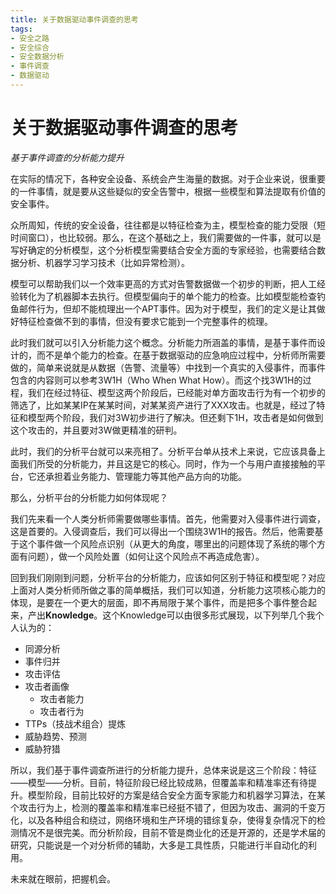 ```yaml
---
title: 关于数据驱动事件调查的思考
tags:
- 安全之路
- 安全综合
- 安全数据分析
- 事件调查
- 数据驱动
---
```


# 关于数据驱动事件调查的思考

*基于事件调查的分析能力提升*

在实际的情况下，各种安全设备、系统会产生海量的数据。对于企业来说，很重要的一件事情，就是要从这些疑似的安全告警中，根据一些模型和算法提取有价值的安全事件。

众所周知，传统的安全设备，往往都是以特征检查为主，模型检查的能力受限（短时间窗口），也比较弱。那么，在这个基础之上，我们需要做的一件事，就可以是写好确定的分析模型，这个分析模型需要结合安全方面的专家经验，也需要结合数据分析、机器学习学习技术（比如异常检测）。

模型可以帮助我们以一个效率更高的方式对告警数据做一个初步的判断，把人工经验转化为了机器脚本去执行。但模型偏向于的单个能力的检查。比如模型能检查钓鱼邮件行为，但却不能梳理出一个APT事件。因为对于模型，我们的定义是让其做好特征检查做不到的事情，但没有要求它能到一个完整事件的梳理。

此时我们就可以引入分析能力这个概念。分析能力所涵盖的事情，是基于事件而设计的，而不是单个能力的检查。在基于数据驱动的应急响应过程中，分析师所需要做的，简单来说就是从数据（告警、流量等）中找到一个真实的入侵事件，而事件包含的内容则可以参考3W1H（Who When What How）。而这个找3W1H的过程，我们在经过特征、模型这两个阶段后，已经能对单方面攻击行为有一个初步的筛选了，比如某某IP在某某时间，对某某资产进行了XXX攻击。也就是，经过了特征和模型两个阶段，我们对3W初步进行了解决。但还剩下1H，攻击者是如何做到这个攻击的，并且要对3W做更精准的研判。

此时，我们的分析平台就可以来亮相了。分析平台单从技术上来说，它应该具备上面我们所受的分析能力，并且这是它的核心。同时，作为一个与用户直接接触的平台，它还承担着业务能力、管理能力等其他产品方向的功能。

那么，分析平台的分析能力如何体现呢？

我们先来看一个人类分析师需要做哪些事情。首先，他需要对入侵事件进行调查，这是首要的。入侵调查后，我们可以得出一个围绕3W1H的报告。然后，他需要基于这个事件做一个风险点识别（从更大的角度，哪里出的问题体现了系统的哪个方面有问题），做一个风险处置（如何让这个风险点不再造成危害）。

回到我们刚刚到问题，分析平台的分析能力，应该如何区别于特征和模型呢？对应上面对人类分析师所做之事的简单概括，我们可以知道，分析能力这项核心能力的体现，是要在一个更大的层面，即不再局限于某个事件，而是把多个事件整合起来，产出**Knowledge**。这个Knowledge可以由很多形式展现，以下列举几个我个人认为的：

-   同源分析
-   事件归并
-   攻击评估
-   攻击者画像
    -   攻击者能力
    -   攻击者行为
-   TTPs（技战术组合）提炼
-   威胁趋势、预测
-   威胁狩猎

所以，我们基于事件调查所进行的分析能力提升，总体来说是这三个阶段：特征——模型——分析。目前，特征阶段已经比较成熟，但覆盖率和精准率还有待提升。模型阶段，目前比较好的方案是结合安全方面专家能力和机器学习算法，在某个攻击行为上，检测的覆盖率和精准率已经挺不错了，但因为攻击、漏洞的千变万化，以及各种组合和绕过，网络环境和生产环境的错综复杂，使得复杂情况下的检测情况不是很完美。而分析阶段，目前不管是商业化的还是开源的，还是学术届的研究，只能说是一个对分析师的辅助，大多是工具性质，只能进行半自动化的利用。

未来就在眼前，把握机会。


